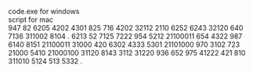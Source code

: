 code.exe for windows<br>
script for mac<br>
947 82 6205 4202  4301 825  716  4202 32112 2110 6252 6243 32120  640 7136 311002 8104 .  6213 52 7125  7222 954 5212 21100011 654  4322 987 6140  8151 21100011 31000 420 6302 4333  5301 21101000  970 3102 723 21000 5410 21000100  31120 8143 3112 31220 936 652 975 41222  421 810 311010  5124 513 5332 .
